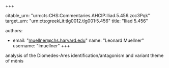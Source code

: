 +++


citable_urn: "urn:cts:CHS:Commentaries.AHCIP:Iliad.5.456.zoc3Pqk"
target_urn: "urn:cts:greekLit:tlg0012.tlg001:5.456"
title: "Iliad 5.456"

authors:
- email: "muellner@chs.harvard.edu"
  name: "Leonard Muellner"
  username: "lmuellner"
+++

<p>analysis of the Diomedes-Ares identification/antagonism and variant theme of mēnis</p>